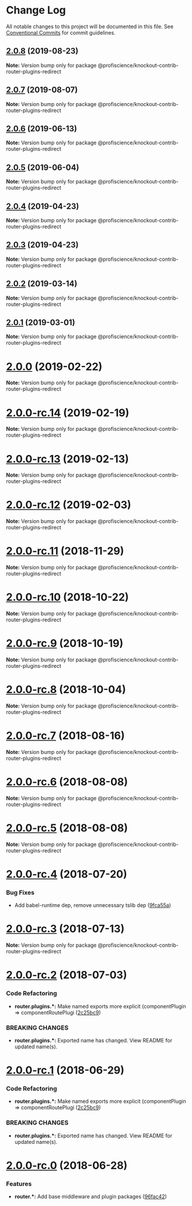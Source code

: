# Change Log

All notable changes to this project will be documented in this file.
See [Conventional Commits](https://conventionalcommits.org) for commit guidelines.

## [2.0.8](https://github.com/Profiscience/knockout-contrib/compare/@profiscience/knockout-contrib-router-plugins-redirect@2.0.7...@profiscience/knockout-contrib-router-plugins-redirect@2.0.8) (2019-08-23)

**Note:** Version bump only for package @profiscience/knockout-contrib-router-plugins-redirect





## [2.0.7](https://github.com/Profiscience/knockout-contrib/compare/@profiscience/knockout-contrib-router-plugins-redirect@2.0.6...@profiscience/knockout-contrib-router-plugins-redirect@2.0.7) (2019-08-07)

**Note:** Version bump only for package @profiscience/knockout-contrib-router-plugins-redirect

## [2.0.6](https://github.com/Profiscience/knockout-contrib/compare/@profiscience/knockout-contrib-router-plugins-redirect@2.0.5...@profiscience/knockout-contrib-router-plugins-redirect@2.0.6) (2019-06-13)

**Note:** Version bump only for package @profiscience/knockout-contrib-router-plugins-redirect

## [2.0.5](https://github.com/Profiscience/knockout-contrib/compare/@profiscience/knockout-contrib-router-plugins-redirect@2.0.4...@profiscience/knockout-contrib-router-plugins-redirect@2.0.5) (2019-06-04)

**Note:** Version bump only for package @profiscience/knockout-contrib-router-plugins-redirect

## [2.0.4](https://github.com/Profiscience/knockout-contrib/compare/@profiscience/knockout-contrib-router-plugins-redirect@2.0.3...@profiscience/knockout-contrib-router-plugins-redirect@2.0.4) (2019-04-23)

**Note:** Version bump only for package @profiscience/knockout-contrib-router-plugins-redirect

## [2.0.3](https://github.com/Profiscience/knockout-contrib/compare/@profiscience/knockout-contrib-router-plugins-redirect@2.0.2...@profiscience/knockout-contrib-router-plugins-redirect@2.0.3) (2019-04-23)

**Note:** Version bump only for package @profiscience/knockout-contrib-router-plugins-redirect

## [2.0.2](https://github.com/Profiscience/knockout-contrib/compare/@profiscience/knockout-contrib-router-plugins-redirect@2.0.1...@profiscience/knockout-contrib-router-plugins-redirect@2.0.2) (2019-03-14)

**Note:** Version bump only for package @profiscience/knockout-contrib-router-plugins-redirect

## [2.0.1](https://github.com/Profiscience/knockout-contrib/compare/@profiscience/knockout-contrib-router-plugins-redirect@2.0.0...@profiscience/knockout-contrib-router-plugins-redirect@2.0.1) (2019-03-01)

**Note:** Version bump only for package @profiscience/knockout-contrib-router-plugins-redirect

# [2.0.0](https://github.com/Profiscience/knockout-contrib/compare/@profiscience/knockout-contrib-router-plugins-redirect@2.0.0-rc.14...@profiscience/knockout-contrib-router-plugins-redirect@2.0.0) (2019-02-22)

**Note:** Version bump only for package @profiscience/knockout-contrib-router-plugins-redirect

# [2.0.0-rc.14](https://github.com/Profiscience/knockout-contrib/compare/@profiscience/knockout-contrib-router-plugins-redirect@2.0.0-rc.13...@profiscience/knockout-contrib-router-plugins-redirect@2.0.0-rc.14) (2019-02-19)

**Note:** Version bump only for package @profiscience/knockout-contrib-router-plugins-redirect

# [2.0.0-rc.13](https://github.com/Profiscience/knockout-contrib/compare/@profiscience/knockout-contrib-router-plugins-redirect@2.0.0-rc.12...@profiscience/knockout-contrib-router-plugins-redirect@2.0.0-rc.13) (2019-02-13)

**Note:** Version bump only for package @profiscience/knockout-contrib-router-plugins-redirect

# [2.0.0-rc.12](https://github.com/Profiscience/knockout-contrib/compare/@profiscience/knockout-contrib-router-plugins-redirect@2.0.0-rc.11...@profiscience/knockout-contrib-router-plugins-redirect@2.0.0-rc.12) (2019-02-03)

**Note:** Version bump only for package @profiscience/knockout-contrib-router-plugins-redirect

# [2.0.0-rc.11](https://github.com/Profiscience/knockout-contrib/compare/@profiscience/knockout-contrib-router-plugins-redirect@2.0.0-rc.10...@profiscience/knockout-contrib-router-plugins-redirect@2.0.0-rc.11) (2018-11-29)

**Note:** Version bump only for package @profiscience/knockout-contrib-router-plugins-redirect

# [2.0.0-rc.10](https://github.com/Profiscience/knockout-contrib/compare/@profiscience/knockout-contrib-router-plugins-redirect@2.0.0-rc.9...@profiscience/knockout-contrib-router-plugins-redirect@2.0.0-rc.10) (2018-10-22)

**Note:** Version bump only for package @profiscience/knockout-contrib-router-plugins-redirect

# [2.0.0-rc.9](https://github.com/Profiscience/knockout-contrib/compare/@profiscience/knockout-contrib-router-plugins-redirect@2.0.0-rc.8...@profiscience/knockout-contrib-router-plugins-redirect@2.0.0-rc.9) (2018-10-19)

**Note:** Version bump only for package @profiscience/knockout-contrib-router-plugins-redirect

<a name="2.0.0-rc.8"></a>

# [2.0.0-rc.8](https://github.com/Profiscience/knockout-contrib/compare/@profiscience/knockout-contrib-router-plugins-redirect@2.0.0-rc.7...@profiscience/knockout-contrib-router-plugins-redirect@2.0.0-rc.8) (2018-10-04)

**Note:** Version bump only for package @profiscience/knockout-contrib-router-plugins-redirect

<a name="2.0.0-rc.7"></a>

# [2.0.0-rc.7](https://github.com/Profiscience/knockout-contrib/compare/@profiscience/knockout-contrib-router-plugins-redirect@2.0.0-rc.6...@profiscience/knockout-contrib-router-plugins-redirect@2.0.0-rc.7) (2018-08-16)

**Note:** Version bump only for package @profiscience/knockout-contrib-router-plugins-redirect

<a name="2.0.0-rc.6"></a>

# [2.0.0-rc.6](https://github.com/Profiscience/knockout-contrib/compare/@profiscience/knockout-contrib-router-plugins-redirect@2.0.0-rc.5...@profiscience/knockout-contrib-router-plugins-redirect@2.0.0-rc.6) (2018-08-08)

**Note:** Version bump only for package @profiscience/knockout-contrib-router-plugins-redirect

<a name="2.0.0-rc.5"></a>

# [2.0.0-rc.5](https://github.com/Profiscience/knockout-contrib/compare/@profiscience/knockout-contrib-router-plugins-redirect@2.0.0-rc.4...@profiscience/knockout-contrib-router-plugins-redirect@2.0.0-rc.5) (2018-08-08)

**Note:** Version bump only for package @profiscience/knockout-contrib-router-plugins-redirect

<a name="2.0.0-rc.4"></a>

# [2.0.0-rc.4](https://github.com/Profiscience/knockout-contrib/compare/@profiscience/knockout-contrib-router-plugins-redirect@2.0.0-rc.3...@profiscience/knockout-contrib-router-plugins-redirect@2.0.0-rc.4) (2018-07-20)

### Bug Fixes

- Add babel-runtime dep, remove unnecessary tslib dep ([9fca55a](https://github.com/Profiscience/knockout-contrib/commit/9fca55a))

<a name="2.0.0-rc.3"></a>

# [2.0.0-rc.3](https://github.com/Profiscience/knockout-contrib/compare/@profiscience/knockout-contrib-router-plugins-redirect@2.0.0-rc.2...@profiscience/knockout-contrib-router-plugins-redirect@2.0.0-rc.3) (2018-07-13)

**Note:** Version bump only for package @profiscience/knockout-contrib-router-plugins-redirect

<a name="2.0.0-rc.2"></a>

# [2.0.0-rc.2](https://github.com/Profiscience/knockout-contrib/compare/@profiscience/knockout-contrib-router-plugins-redirect@2.0.0-rc.0...@profiscience/knockout-contrib-router-plugins-redirect@2.0.0-rc.2) (2018-07-03)

### Code Refactoring

- **router.plugins.\*:** Make named exports more explicit (componentPlugin => componentRoutePlugi ([2c25bc9](https://github.com/Profiscience/knockout-contrib/commit/2c25bc9))

### BREAKING CHANGES

- **router.plugins.\*:** Exported name has changed. View README for updated name(s).

<a name="2.0.0-rc.1"></a>

# [2.0.0-rc.1](https://github.com/Profiscience/knockout-contrib/compare/@profiscience/knockout-contrib-router-plugins-redirect@2.0.0-rc.0...@profiscience/knockout-contrib-router-plugins-redirect@2.0.0-rc.1) (2018-06-29)

### Code Refactoring

- **router.plugins.\*:** Make named exports more explicit (componentPlugin => componentRoutePlugi ([2c25bc9](https://github.com/Profiscience/knockout-contrib/commit/2c25bc9))

### BREAKING CHANGES

- **router.plugins.\*:** Exported name has changed. View README for updated name(s).

<a name="2.0.0-rc.0"></a>

# [2.0.0-rc.0](https://github.com/Profiscience/knockout-contrib/compare/@profiscience/knockout-contrib-router-plugins-redirect@0.0.6...@profiscience/knockout-contrib-router-plugins-redirect@2.0.0-rc.0) (2018-06-28)

### Features

- **router.\*:** Add base middleware and plugin packages ([96fac42](https://github.com/Profiscience/knockout-contrib/commit/96fac42))
